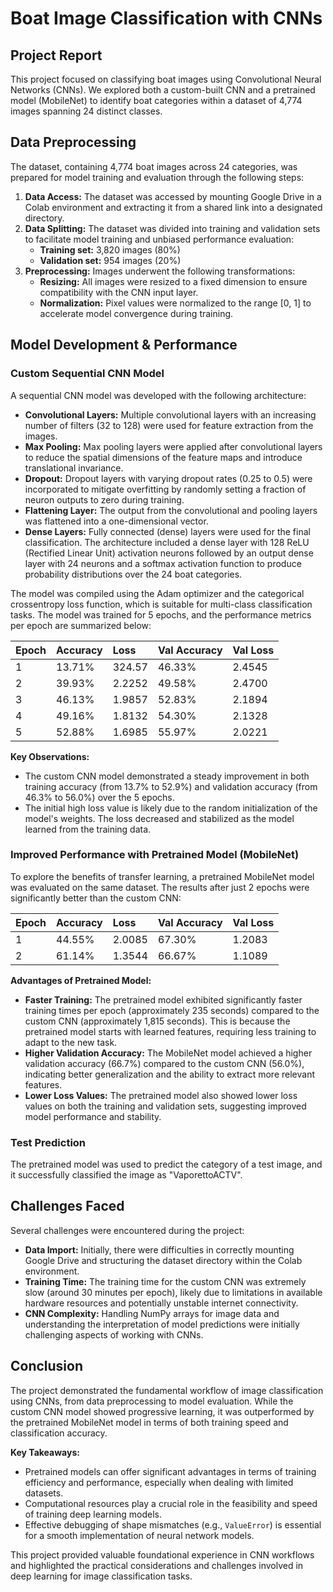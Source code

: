 # Boat Image Classification with CNNs

## Project Report

This project focused on classifying boat images using Convolutional Neural Networks (CNNs). We explored both a custom-built CNN and a pretrained model (MobileNet) to identify boat categories within a dataset of 4,774 images spanning 24 distinct classes.

## Data Preprocessing

The dataset, containing 4,774 boat images across 24 categories, was prepared for model training and evaluation through the following steps:

1.  **Data Access:** The dataset was accessed by mounting Google Drive in a Colab environment and extracting it from a shared link into a designated directory.
2.  **Data Splitting:** The dataset was divided into training and validation sets to facilitate model training and unbiased performance evaluation:
    * **Training set:** 3,820 images (80%)
    * **Validation set:** 954 images (20%)
3.  **Preprocessing:** Images underwent the following transformations:
    * **Resizing:** All images were resized to a fixed dimension to ensure compatibility with the CNN input layer.
    * **Normalization:** Pixel values were normalized to the range \[0, 1] to accelerate model convergence during training.

## Model Development & Performance

### Custom Sequential CNN Model

A sequential CNN model was developed with the following architecture:

* **Convolutional Layers:** Multiple convolutional layers with an increasing number of filters (32 to 128) were used for feature extraction from the images.
* **Max Pooling:** Max pooling layers were applied after convolutional layers to reduce the spatial dimensions of the feature maps and introduce translational invariance.
* **Dropout:** Dropout layers with varying dropout rates (0.25 to 0.5) were incorporated to mitigate overfitting by randomly setting a fraction of neuron outputs to zero during training.
* **Flattening Layer:** The output from the convolutional and pooling layers was flattened into a one-dimensional vector.
* **Dense Layers:** Fully connected (dense) layers were used for the final classification. The architecture included a dense layer with 128 ReLU (Rectified Linear Unit) activation neurons followed by an output dense layer with 24 neurons and a softmax activation function to produce probability distributions over the 24 boat categories.

The model was compiled using the Adam optimizer and the categorical crossentropy loss function, which is suitable for multi-class classification tasks. The model was trained for 5 epochs, and the performance metrics per epoch are summarized below:

| Epoch | Accuracy | Loss   | Val Accuracy | Val Loss |
| :---- | :------- | :----- | :----------- | :------- |
| 1     | 13.71%   | 324.57 | 46.33%       | 2.4545   |
| 2     | 39.93%   | 2.2252 | 49.58%       | 2.4700   |
| 3     | 46.13%   | 1.9857 | 52.83%       | 2.1894   |
| 4     | 49.16%   | 1.8132 | 54.30%       | 2.1328   |
| 5     | 52.88%   | 1.6985 | 55.97%       | 2.0221   |

**Key Observations:**

* The custom CNN model demonstrated a steady improvement in both training accuracy (from 13.7% to 52.9%) and validation accuracy (from 46.3% to 56.0%) over the 5 epochs.
* The initial high loss value is likely due to the random initialization of the model's weights. The loss decreased and stabilized as the model learned from the training data.

### Improved Performance with Pretrained Model (MobileNet)

To explore the benefits of transfer learning, a pretrained MobileNet model was evaluated on the same dataset. The results after just 2 epochs were significantly better than the custom CNN:

| Epoch | Accuracy | Loss   | Val Accuracy | Val Loss |
| :---- | :------- | :----- | :----------- | :------- |
| 1     | 44.55%   | 2.0085 | 67.30%       | 1.2083   |
| 2     | 61.14%   | 1.3544 | 66.67%       | 1.1089   |

**Advantages of Pretrained Model:**

* **Faster Training:** The pretrained model exhibited significantly faster training times per epoch (approximately 235 seconds) compared to the custom CNN (approximately 1,815 seconds). This is because the pretrained model starts with learned features, requiring less training to adapt to the new task.
* **Higher Validation Accuracy:** The MobileNet model achieved a higher validation accuracy (66.7%) compared to the custom CNN (56.0%), indicating better generalization and the ability to extract more relevant features.
* **Lower Loss Values:** The pretrained model also showed lower loss values on both the training and validation sets, suggesting improved model performance and stability.

### Test Prediction

The pretrained model was used to predict the category of a test image, and it successfully classified the image as "VaporettoACTV".

## Challenges Faced

Several challenges were encountered during the project:

* **Data Import:** Initially, there were difficulties in correctly mounting Google Drive and structuring the dataset directory within the Colab environment.
* **Training Time:** The training time for the custom CNN was extremely slow (around 30 minutes per epoch), likely due to limitations in available hardware resources and potentially unstable internet connectivity.
* **CNN Complexity:** Handling NumPy arrays for image data and understanding the interpretation of model predictions were initially challenging aspects of working with CNNs.

## Conclusion

The project demonstrated the fundamental workflow of image classification using CNNs, from data preprocessing to model evaluation. While the custom CNN model showed progressive learning, it was outperformed by the pretrained MobileNet model in terms of both training speed and classification accuracy.

**Key Takeaways:**

* Pretrained models can offer significant advantages in terms of training efficiency and performance, especially when dealing with limited datasets.
* Computational resources play a crucial role in the feasibility and speed of training deep learning models.
* Effective debugging of shape mismatches (e.g., `ValueError`) is essential for a smooth implementation of neural network models.

This project provided valuable foundational experience in CNN workflows and highlighted the practical considerations and challenges involved in deep learning for image classification tasks.
